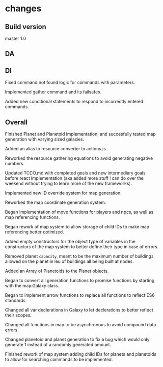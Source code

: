 # changes

## Build version

master 1.0

## DA

## DI

Fixed command not found logic for commands with parameters.

Implemented gather command and its failsafes.

Added new conditional statements to respond to incorrectly entered commands.

## Overall

Finished Planet and Planetoid implementation, and succesfully tested map generation with varying sized galaxies.

Added an alias to resource converter to actions.js

Reworked the resource gathering equations to avoid generating negative numbers.

Updated TODO.md with completed goals and new intermediary goals before react implementation (aka added more stuff I can do over the weekend without trying to learn more of the new frameworks).

Implemented new ID override system for map generation.

Reworked the map coordinate generation system.

Began implementation of move functions for players and npcs, as well as map referencing functions.

Began rework of map system to allow storage of child IDs to make map referencing better optimized.

Added empty constructors for the object type of variables in the constructors of the map system to better define their type in case of errors.

Removed planet `capacity`, meant to be the maximum number of buildings allowed on the planet in leu of buildings all being built at nodes.

Added an Array of Planetoids to the Planet objects.

Began to convert all generation functions to promise functions by starting with the map.Galaxy class.

Began to implement arrow functions to replace all functions to reflect ES6 standards.

Changed all var declerations in Galaxy to let declerations to better reflect their scopes.

Changed all functions in map to be asynchronous to avoid compound data errors.

Changed planetoid and planet generation to fix a bug which would only generate 1 instead of a randomly generated amount.

Finished rework of map system adding child IDs for planets and planetoids to allow for searching commands to be implemented.
